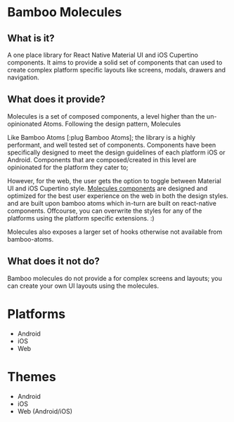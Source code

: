 # Bamboo Molecules

## What is it?
A one place library for React Native Material UI and iOS Cupertino components. It aims to provide a solid set of components that can used to create complex platform specific layouts like screens, modals, drawers and navigation.


## What does it provide?
Molecules is a set of composed components, a level higher than the un-opinionated Atoms. Following the design pattern, Molecules 


Like Bamboo Atoms [:plug Bamboo Atoms]; the library is a highly performant, and well tested set of components. Components have been specifically designed to meet the design guidelines of each platform iOS or Android. Components that are composed/created in this level are opinionated for the platform they cater to; 


However, for the web, the user gets the option to toggle between Material UI and iOS Cupertino style. [Molecules components](./components.md) are designed and optimized for the best user experience on the web in both the design styles. and are built upon bamboo atoms which in-turn are built on react-native components. Offcourse, you can overwrite the styles for any of the platforms using the platform specific extensions. :)

Molecules also exposes a larger set of hooks otherwise not available from bamboo-atoms.


## What does it not do?
Bamboo molecules do not provide a for complex screens and layouts; you can create your own UI layouts using the molecules.



# Platforms
- Android
- iOS
- Web

# Themes
- Android
- iOS
- Web (Android/iOS)